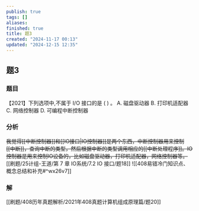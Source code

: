```yaml
---
publish: true
tags: []
aliases: 
finished: true
title: 题3
created: "2024-11-17 00:13"
updated: "2024-12-15 12:35"
---
```

## 题3
### 题目
【2021】下列选项中,不属于 I/O 接口的是 ( ) 。 
A. 磁盘驱动器
B. 打印机适配器
C. 网络控制器
D. 可编程中断控制器
### 分析
~~我觉得[[中断控制器]]和[[IO接口|IO控制器]]是两个东西，中断控制器用来控制[[中断]]，查询中断的类型，然后根据中断的类型调用相应的[[中断处理程序]]。IO控制器是用来控制IO设备的，比如磁盘驱动器，打印机适配器，网络控制器等。~~
[[刷题/25计组-王道/第 7 章 IO系统/7.2 IO 接口/题18]]
![[408易错冷门知识点、概念总结和补充#^wx26v7]]
### 解
[[刷题/408历年真题解析/2021年408真题计算机组成原理篇/题20]]

